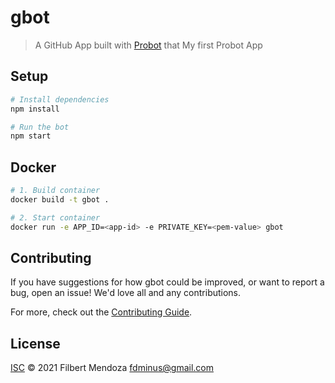 # gbot

> A GitHub App built with [Probot](https://github.com/probot/probot) that My first Probot App

## Setup

```sh
# Install dependencies
npm install

# Run the bot
npm start
```

## Docker

```sh
# 1. Build container
docker build -t gbot .

# 2. Start container
docker run -e APP_ID=<app-id> -e PRIVATE_KEY=<pem-value> gbot
```

## Contributing

If you have suggestions for how gbot could be improved, or want to report a bug, open an issue! We'd love all and any contributions.

For more, check out the [Contributing Guide](CONTRIBUTING.md).

## License

[ISC](LICENSE) © 2021 Filbert Mendoza <fdminus@gmail.com>
